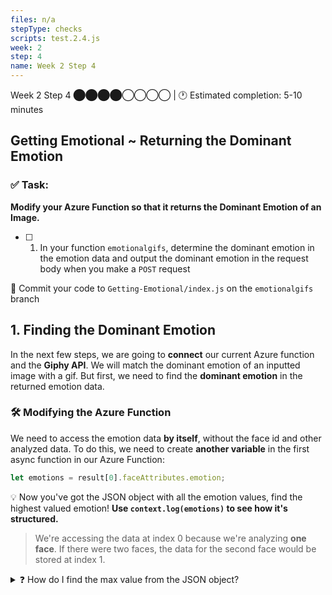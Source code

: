 ```yaml
---
files: n/a
stepType: checks
scripts: test.2.4.js
week: 2
step: 4
name: Week 2 Step 4
---
```


Week 2 Step 4 ⬤⬤⬤⬤◯◯◯◯ | 🕐 Estimated completion: 5-10 minutes

## Getting Emotional ~ Returning the Dominant Emotion

### ✅ Task:
**Modify your Azure Function so that it returns the Dominant Emotion of an Image.**
- [ ] 1. In your function `emotionalgifs`, determine the dominant emotion in the emotion data and output the dominant emotion in the request body when you make a `POST` request

🚀 Commit your code to `Getting-Emotional/index.js` on the `emotionalgifs` branch

## 1. Finding the Dominant Emotion
In the next few steps, we are going to **connect** our current Azure function and the **Giphy API**. We will match the dominant emotion of an inputted image with a gif. But first, we need to find the **dominant emotion** in the returned emotion data.

### :hammer_and_wrench: Modifying the Azure Function
We need to access the emotion data **by itself**, without the face id and other analyzed data. To do this, we need to create **another variable** in the first async function in our Azure Function:

```js
let emotions = result[0].faceAttributes.emotion;
```
:bulb: Now you've got the JSON object with all the emotion values, find the highest valued emotion! **Use `context.log(emotions)` to see how it's structured.**
> We're accessing the data at index 0 because we're analyzing **one face**. If there were two faces, the data for the second face would be stored at index 1.

<details>
<summary>❓ How do I find the max value from the JSON object?</summary>
 </br>

1️⃣ We need to create **an array** with the emotion values (ranging from 0 to 1) so that we can manipulate it and find the dominant emotion. `Object.values()` converts an object into an array, with each **value** in the object stored as a separate element:

```js
let objects = Object.values(WHAT_IS_YOUR_JSON);
// FILL IT IN
// What your array could look like: [0.01, 0.34, .....]
```

> :bulb: In JSON, the **key** values are what you use to access the **value**. `{key: value}`, or in our case, `{emotion: value}`.
Finally, we need to find the dominant emotion in the array `objects`:

2️⃣ Let's break this line down.
```js
const main_emotion = Object.keys(emotions).find(key => emotions[key] === Math.max(...objects));
```
- `Math.max(...objects)` finds the max value. Let's say it's `0.99`.
- `Object.keys(emotions).find(key => emotions[key] === Math.max(...objects));` finds the emotion, or key, that matches the max value of `0.99`. Let's say it's `happiness`.

3️⃣ Now, `main_emotion` contains the dominant emotion! All we need to do is output `main_emotion` when the function is called:

```js
context.res = {
        // status: 200, /* Defaults to 200 */
        body: main_emotion
};
```
<br>
</details>

